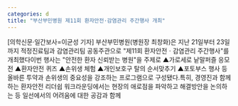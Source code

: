```yaml
---
categories: d
title: "부산부민병원 제11회 환자안전·감염관리 주간행사 개최"
---
```

[의학신문·일간보사=이균성 기자] 부산부민병원(병원장 최창화)은 지난 21일부터 23일까지 적정진료팀과 감염관리팀 공동주관으로 "제11회 환자안전ㆍ감염관리 주간행사"를 개최했다이번 행사는 "안전한 환자 신뢰받는 병원"을 주제로 ▲가로세로 낱말퍼즐 응모전 ▲환자안전 퀴즈 ▲손위생 체험 ▲개인보호구 탈의 순서맞추기 ▲포토부스 행사 등 올바른 투약과 손위생의 중요성을 강조하는 프로그램으로 구성됐다.특히, 경영진과 함께하는 환자안전 리더쉽 워크라운딩에서는 현장의 애로점을 파악하고 해결방안을 논의하는 등 일선에서의 어려움에 대한 공감과 함께